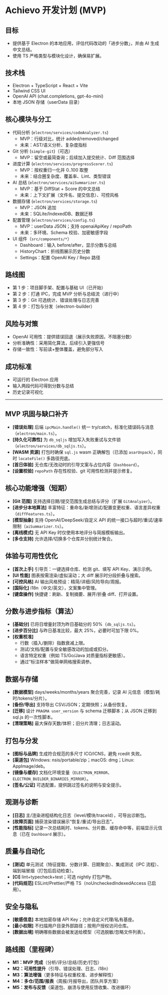 # Achievo 开发计划 (MVP)

## 目标
- 提供基于 Electron 的本地应用，评估代码改动的「进步分数」，并由 AI 生成中文总结。
- 使用 TS 严格类型与模块化设计，确保易扩展。

## 技术栈
- Electron + TypeScript + React + Vite
- Tailwind CSS UI
- OpenAI API (chat.completions, gpt-4o-mini)
- 本地 JSON 存储（userData 目录）

## 核心模块与分工
- 代码分析 (`electron/services/codeAnalyzer.ts`)
  - MVP：行级对比，统计 added/removed/changed
  - 未来：AST/语义分析、复杂度指标
- Git 分析 (`simple-git`)（可选）
  - MVP：留空或最简查询；后续加入提交统计、Diff 范围选择
- 进度计算 (`electron/services/progressScorer.ts`)
  - MVP：按权重归一化并 0..100 取整
  - 未来：结合圈复杂度、覆盖率、Lint、类型错误
- AI 总结 (`electron/services/aiSummarizer.ts`)
  - MVP：基于 DiffStat + Score 的中文总结
  - 未来：上下文扩展（文件名、提交信息）、可控风格
- 数据存储 (`electron/services/storage.ts`)
  - MVP：JSON 追加
  - 未来：SQLite/IndexedDB、数据迁移
- 配置管理 (`electron/services/config.ts`)
  - MVP：userData JSON；支持 openaiApiKey / repoPath
  - 未来：多环境、Schema 校验、加密敏感字段
- UI 组件（`src/components/*`）
  - Dashboard：输入 before/after，显示分数与总结
  - HistoryChart：折线图展示历史分数
  - Settings：配置 OpenAI Key / Repo 路径

## 路线图
- 第 1 步：项目脚手架、配置与基础 UI（已开始）
- 第 2 步：打通 IPC，完成 MVP 分析与总结流（进行中）
- 第 3 步：Git 可选统计、错误处理与日志完善
- 第 4 步：打包与分发（electron-builder）

## 风险与对策
- OpenAI 可用性：提供错误回退（展示失败原因，不阻塞分数）
- 分析准确性：采用简化算法，后续引入更强信号
- 存储一致性：写前读+整体覆盖，避免部分写入

## 成功标准
- 可运行的 Electron 应用
- 输入两段代码可得到分数与总结
- 历史记录可视化

---

## MVP 巩固与缺口补齐
- **[错误处理]** 后端 `ipcMain.handle()` 统一 try/catch，标准化错误码与消息（`electron/main.ts`）。
- **[持久化可靠性]** 为 `db_sqljs` 增加写入失败重试与文件锁（`electron/services/db_sqljs.ts`）。
- **[WASM 资源]** 打包时确保 `sql.js` wasm 正确解包（已添加 `asarUnpack`），同时 `locateFile()` 多路径兜底。
- **[首日体验]** 无仓库/无改动时的引导文案与占位内容（`Dashboard`）。
- **[设置校验]** `repoPath` 存在性校验、git 可用性检测并提示修复。

## 核心功能增强（短期）
- **[Git 范围]** 支持选择日期/提交范围生成总结与评分（扩展 `GitAnalyzer`）。
- **[进步分本地算法]** 丰富特征：重命名/新增测试/配置变更权重、语言差异权重（`diffFeatures.ts`）。
- **[模型抽象]** 支持 OpenAI/DeepSeek/自定义 API 的统一接口与超时/重试/速率限制（`aiSummarizer.ts`）。
- **[离线模式]** 无 API Key 时仅使用本地评分与简报模板输出。
- **[多仓支持]** 允许选择/切换多个仓库并分别统计聚合。

## 体验与可用性优化
- **[首次上手]** 引导页：一键选择仓库、检测 git、填写 API Key、演示示例。
- **[UI 性能]** 图表按需渲染/虚拟滚动；大 diff 展示时分段折叠与搜索。
- **[可控风格]** AI 输出风格预设：精简/详细/风险导向/周报。
- **[国际化]** i18n（中文/英文），文案集中管理。
- **[键盘操作]** 快捷键：刷新、复制摘要、展开/折叠 diff、打开设置。

## 分数与进步指标（算法）
- **[基础分]** 已将日增量封顶为昨日基础分的 50%（`db_sqljs.ts`）。
- **[进步百分比]** 与昨日基准比较，最大 25%，必要时可加下限 0%。
- **[权重校准]**
  - 行数（插入/删除）指数衰减上限。
  - 测试/文档/配置与安全敏感改动的加成或扣分。
  - 语言特定权重（例如 TS/Go/Java 对质量指标更敏感）。
  - 通过“标注样本”做简单网格搜索调参。

## 数据与存储
- **[数据模型]** days/weeks/months/years 聚合完善，记录 AI 元信息（模型/耗时/tokens/分片）。
- **[备份/导出]** 支持导出 CSV/JSON；定期快照；从备份恢复。
- **[迁移]** 设计 `PRAGMA user_version` 与 schema 迁移脚本；从 JSON 迁移到 sql.js 的一次性脚本。
- **[清理策略]** 最大保存天数/体积；旧分片清理；日志滚动。

## 打包与分发
- **[图标与品牌]** 生成符合规范的多尺寸 ICO/ICNS，避免 rcedit 失败。
- **[渠道包]** Windows: nsis/portable/zip；macOS: dmg；Linux: AppImage/deb。
- **[镜像与缓存]** 文档化环境变量（`ELECTRON_MIRROR`、`ELECTRON_BUILDER_BINARIES_MIRROR`）。
- **[签名/公证]** 可选配置，提供跳过签名的说明与安全提示。

## 观测与诊断
- **[日志]** 主/渲染进程结构化日志（level/模块/traceId），可导出诊断包。
- **[故障页面]** 捕获渲染错误展示“恢复/重试/导出日志”。
- **[性能指标]** 记录一次总结耗时、tokens、分片数、缓存命中等，前端显示元信息（已在 `Dashboard` 展示）。

## 质量与自动化
- **[测试]** 单元测试（特征提取、分数计算、日期聚合）、集成测试（IPC 流程）、端到端冒烟（打包后启动检查）。
- **[CI]** lint+typecheck+test；可选 nightly 打包产物。
- **[代码规范]** ESLint/Prettier/严格 TS（noUncheckedIndexedAccess 已启用）。

## 安全与隐私
- **[敏感信息]** 本地加密存储 API Key；允许自定义代理/私有基座。
- **[最小权限]** 不扫描用户目录外部路径；按用户授权访问仓库。
- **[数据出境]** 明确哪些数据会被发送给模型（可选脱敏/忽略文件列表）。

## 路线图（里程碑）
- **M1：MVP 完成**（分析/评分/总结/历史/打包）
- **M2：可用性提升**（引导、错误处理、日志、i18n）
- **M3：算法增强**（更多特征与权重校准、进步解释性）
- **M4：多仓/范围/报表**（周报/月报导出，团队共享方案）
- **M5：发布与反馈**（渠道包、崩溃与使用反馈收集、改进循环）

